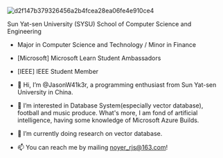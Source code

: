 
![d2f147b379326456a2b4fcea28ea06fe4e910ce4](https://github.com/JasonW41k3r/README.md/assets/118796697/50d34ca2-e89d-4b16-8c3a-6e341a0d795d)

Sun Yat-sen University (SYSU) School of Computer Science and Engineering
- Major in Computer Science and Technology / Minor in Finance
- [Microsoft] Microsoft Learn Student Ambassadors
- [IEEE] IEEE Student Member

- 👋 Hi, I’m @JasonW41k3r, a programming enthusiast from Sun Yat-sen University in China.
- 👀 I’m interested in Database System(especially vector database), football and music produce. What's more, I am fond of artificial intelligence, having some knowledge of Microsoft Azure Builds.
- 🌱 I’m currently doing research on vector database.
- 📫 You can reach me by mailing noyer_rjs@163.com!
